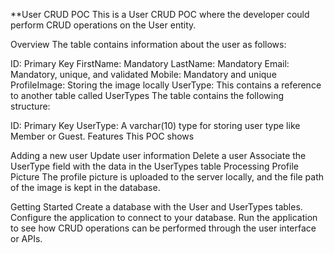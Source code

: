 **User CRUD POC
This is a User CRUD POC where the developer could perform CRUD operations on the User entity.

Overview
The table contains information about the user as follows:

ID: Primary Key
FirstName: Mandatory
LastName: Mandatory
Email: Mandatory, unique, and validated
Mobile: Mandatory and unique
ProfileImage: Storing the image locally
UserType: This contains a reference to another table called UserTypes
The table contains the following structure:

ID: Primary Key
UserType: A varchar(10) type for storing user type like Member or Guest.
Features
This POC shows

Adding a new user
Update user information
Delete a user
Associate the UserType field with the data in the UserTypes table
Processing Profile Picture
The profile picture is uploaded to the server locally, and the file path of the image is kept in the database.

Getting Started
Create a database with the User and UserTypes tables.
Configure the application to connect to your database.
Run the application to see how CRUD operations can be performed through the user interface or APIs.
